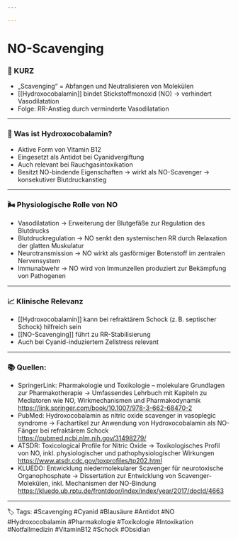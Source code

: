 ```yaml
---

---
```

# NO-Scavenging

### 💬 KURZ

- „Scavenging“ = Abfangen und Neutralisieren von Molekülen
- [[Hydroxocobalamin]] bindet Stickstoffmonoxid (NO) → verhindert Vasodilatation
- Folge: RR-Anstieg durch verminderte Vasodilatation

---

### 💉 Was ist Hydroxocobalamin?
- Aktive Form von Vitamin B12
- Eingesetzt als Antidot bei Cyanidvergiftung
- Auch relevant bei Rauchgasintoxikation
- Besitzt NO-bindende Eigenschaften 
	→ wirkt als NO-Scavenger
	→ konsekutiver Blutdruckanstieg

---

### 🌬️ Physiologische Rolle von NO
- Vasodilatation
	→ Erweiterung der Blutgefäße zur Regulation des Blutdrucks
- Blutdruckregulation
	→ NO senkt den systemischen RR durch Relaxation der glatten Muskulatur
- Neurotransmission
	→ NO wirkt als gasförmiger Botenstoff im zentralen Nervensystem
- Immunabwehr
	→ NO wird von Immunzellen produziert zur Bekämpfung von Pathogenen

---

### 📈 Klinische Relevanz

- [[Hydroxocobalamin]] kann bei refraktärem Schock (z. B. septischer Schock) hilfreich sein
- [[NO-Scavenging]] führt zu RR-Stabilisierung
- Auch bei Cyanid-induziertem Zellstress relevant

---

### 📚 Quellen:
- SpringerLink: Pharmakologie und Toxikologie – molekulare Grundlagen zur Pharmakotherapie
	→ Umfassendes Lehrbuch mit Kapiteln zu Mediatoren wie NO, Wirkmechanismen und Pharmakodynamik
https://link.springer.com/book/10.1007/978-3-662-68470-2
- PubMed: Hydroxocobalamin as nitric oxide scavenger in vasoplegic syndrome
	→ Fachartikel zur Anwendung von Hydroxocobalamin als NO-Fänger bei refraktärem Schock
https://pubmed.ncbi.nlm.nih.gov/31498279/
- ATSDR: Toxicological Profile for Nitric Oxide
	→ Toxikologisches Profil von NO, inkl. physiologischer und pathophysiologischer Wirkungen
https://www.atsdr.cdc.gov/toxprofiles/tp202.html
- KLUEDO: Entwicklung niedermolekularer Scavenger für neurotoxische Organophosphate
	→ Dissertation zur Entwicklung von Scavenger-Molekülen, inkl. Mechanismen der NO-Bindung
https://kluedo.ub.rptu.de/frontdoor/index/index/year/2017/docId/4663

---

🏷️ Tags:
#Scavenging #Cyanid #Blausäure #Antidot #NO #Hydroxocobalamin #Pharmakologie #Toxikologie #Intoxikation #Notfallmedizin #VitaminB12 #Schock #Obsidian
